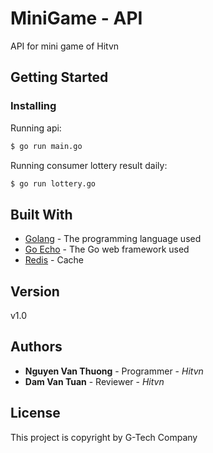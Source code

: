 # MiniGame - API

API for mini game of Hitvn

## Getting Started


### Installing

Running api:

```bash
$ go run main.go
```

Running consumer lottery result daily:

```bash
$ go run lottery.go
```

## Built With
* [Golang](https://golang.org/) - The programming language used
* [Go Echo](https://echo.labstack.com/) - The Go web framework used
* [Redis](https://redis.io/) - Cache

## Version

v1.0

## Authors

* **Nguyen Van Thuong** - Programmer - *Hitvn* 
* **Dam Van Tuan** - Reviewer - *Hitvn* 

## License

This project is copyright by G-Tech Company














